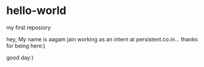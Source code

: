 # hello-world
my first reposiory

hey,
  My name is aagam jain working as an intern at persistent.co.in...
  thanks for being here:)
  
  
good day:)
